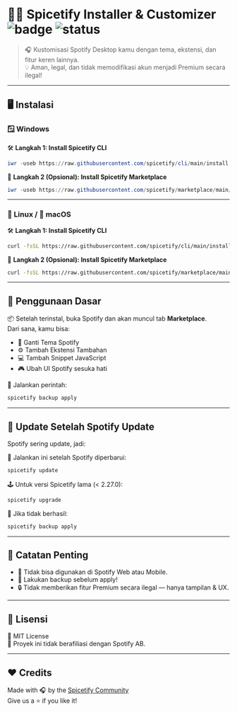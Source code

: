 # 🎨✨ Spicetify Installer & Customizer ![badge](https://img.shields.io/badge/Spotify-Customizer-1DB954?style=flat&logo=spotify) ![status](https://img.shields.io/badge/Status-Stable-green?style=flat&logo=github)

> 🎧 Kustomisasi Spotify Desktop kamu dengan tema, ekstensi, dan fitur keren lainnya.  
> 💡 Aman, legal, dan tidak memodifikasi akun menjadi Premium secara ilegal!

---

## 🖥️ Instalasi

### 🪟 Windows

🛠️ **Langkah 1: Install Spicetify CLI**

```powershell
iwr -useb https://raw.githubusercontent.com/spicetify/cli/main/install.ps1 | iex
```

🛒 **Langkah 2 (Opsional): Install Spicetify Marketplace**

```powershell
iwr -useb https://raw.githubusercontent.com/spicetify/marketplace/main/resources/install.ps1 | iex
```

---

### 🐧 Linux / 🍎 macOS

🛠️ **Langkah 1: Install Spicetify CLI**

```bash
curl -fsSL https://raw.githubusercontent.com/spicetify/cli/main/install.sh | sh
```

🛒 **Langkah 2 (Opsional): Install Spicetify Marketplace**

```bash
curl -fsSL https://raw.githubusercontent.com/spicetify/marketplace/main/resources/install.sh | sh
```

---

## 🚀 Penggunaan Dasar

📦 Setelah terinstal, buka Spotify dan akan muncul tab **Marketplace**.  
Dari sana, kamu bisa:

- 🌈 Ganti Tema Spotify
- ⚙️ Tambah Ekstensi Tambahan
- 💻 Tambah Snippet JavaScript
- 🎮 Ubah UI Spotify sesuka hati

📌 Jalankan perintah:

```bash
spicetify backup apply
```

---

## 🔄 Update Setelah Spotify Update

Spotify sering update, jadi:

🧩 Jalankan ini setelah Spotify diperbarui:

```bash
spicetify update
```

🕹️ Untuk versi Spicetify lama (< 2.27.0):

```bash
spicetify upgrade
```

🔁 Jika tidak berhasil:

```bash
spicetify backup apply
```

---

## 📌 Catatan Penting

- 🚫 Tidak bisa digunakan di Spotify Web atau Mobile.
- 💾 Lakukan backup sebelum apply!
- 🔒 Tidak memberikan fitur Premium secara ilegal — hanya tampilan & UX.

---

## 📄 Lisensi

📝 MIT License  
📎 Proyek ini tidak berafiliasi dengan Spotify AB.

---

## ❤️ Credits

Made with 🎧 by the [Spicetify Community](https://github.com/spicetify)  
Give us a ⭐ if you like it!

